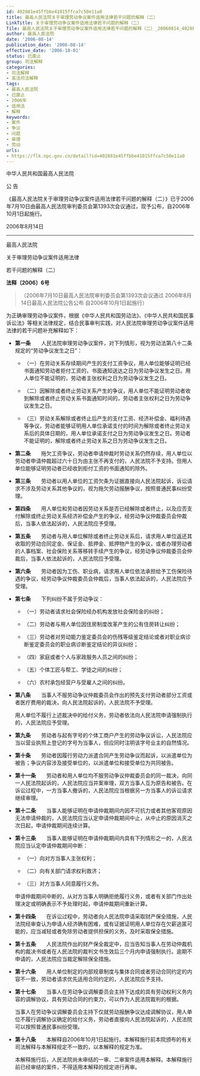 ```yaml
---
id: 402881e45ffbbe41015ffca7c50e11a0
title: 最高人民法院关于审理劳动争议案件适用法律若干问题的解释（二）
LinkTitle: 关于审理劳动争议案件适用法律若干问题的解释（二）
file: 最高人民法院关于审理劳动争议案件适用法律若干问题的解释（二）_20060814_402881e45ffbbe41015ffca7c50e11a0.docx
author: 最高人民法院
date: '2006-08-14'
publication_date: '2006-08-14'
effective_date: '2006-10-01'
status: 已废止
group: 司法解释
categories:
- 司法解释
- 高法司法解释
tags:
- 最高人民法院
- 已废止
- 2006年
- 适用法
- 解释
keywords:
- 案件
- 争议
- 问题
- 审理
- 劳动
urls:
- https://flk.npc.gov.cn/detail?id=402881e45ffbbe41015ffca7c50e11a0
---
```


中华人民共和国最高人民法院

公 告

《最高人民法院关于审理劳动争议案件适用法律若干问题的解释（二）》已于2006年7月10日由最高人民法院审判委员会第1393次会议通过，现予公布，自2006年10月1日起施行。

2006年8月14日

---

最高人民法院

关于审理劳动争议案件适用法律

若干问题的解释（二）

**法释〔2006〕6号**

> （2006年7月10日最高人民法院审判委员会第1393次会议通过 2006年8月14日最高人民法院公告公布 自2006年10月1日起施行）

为正确审理劳动争议案件，根据《中华人民共和国劳动法》、《中华人民共和国民事诉讼法》等相关法律规定，结合民事审判实践，对人民法院审理劳动争议案件适用法律的若干问题补充解释如下：

- **第一条**　　人民法院审理劳动争议案件，对下列情形，视为劳动法第八十二条规定的“劳动争议发生之日”：

  - （一）在劳动关系存续期间产生的支付工资争议，用人单位能够证明已经书面通知劳动者拒付工资的，书面通知送达之日为劳动争议发生之日。用人单位不能证明的，劳动者主张权利之日为劳动争议发生之日。

  - （二）因解除或者终止劳动关系产生的争议，用人单位不能证明劳动者收到解除或者终止劳动关系书面通知时间的，劳动者主张权利之日为劳动争议发生之日。

  - （三）劳动关系解除或者终止后产生的支付工资、经济补偿金、福利待遇等争议，劳动者能够证明用人单位承诺支付的时间为解除或者终止劳动关系后的具体日期的，用人单位承诺支付之日为劳动争议发生之日。劳动者不能证明的，解除或者终止劳动关系之日为劳动争议发生之日。

- **第二条**　　拖欠工资争议，劳动者申请仲裁时劳动关系仍然存续，用人单位以劳动者申请仲裁超过六十日为由主张不再支付的，人民法院不予支持。但用人单位能够证明劳动者已经收到拒付工资的书面通知的除外。

- **第三条**　　劳动者以用人单位的工资欠条为证据直接向人民法院起诉，诉讼请求不涉及劳动关系其他争议的，视为拖欠劳动报酬争议，按照普通民事纠纷受理。

- **第四条**　　用人单位和劳动者因劳动关系是否已经解除或者终止，以及应否支付解除或终止劳动关系经济补偿金产生的争议，经劳动争议仲裁委员会仲裁后，当事人依法起诉的，人民法院应予受理。

- **第五条**　　劳动者与用人单位解除或者终止劳动关系后，请求用人单位返还其收取的劳动合同定金、保证金、抵押金、抵押物产生的争议，或者办理劳动者的人事档案、社会保险关系等移转手续产生的争议，经劳动争议仲裁委员会仲裁后，当事人依法起诉的，人民法院应予受理。

- **第六条**　　劳动者因为工伤、职业病，请求用人单位依法承担给予工伤保险待遇的争议，经劳动争议仲裁委员会仲裁后，当事人依法起诉的，人民法院应予受理。

- **第七条**　　下列纠纷不属于劳动争议：

  - （一）劳动者请求社会保险经办机构发放社会保险金的纠纷；

  - （二）劳动者与用人单位因住房制度改革产生的公有住房转让纠纷；

  - （三）劳动者对劳动能力鉴定委员会的伤残等级鉴定结论或者对职业病诊断鉴定委员会的职业病诊断鉴定结论的异议纠纷；

  - （四）家庭或者个人与家政服务人员之间的纠纷；

  - （五）个体工匠与帮工、学徒之间的纠纷；

  - （六）农村承包经营户与受雇人之间的纠纷。

- **第八条**　　当事人不服劳动争议仲裁委员会作出的预先支付劳动者部分工资或者医疗费用的裁决，向人民法院起诉的，人民法院不予受理。

  用人单位不履行上述裁决中的给付义务，劳动者依法向人民法院申请强制执行的，人民法院应予受理。

- **第九条**　　劳动者与起有字号的个体工商户产生的劳动争议诉讼，人民法院应当以营业执照上登记的字号为当事人，但应同时注明该字号业主的自然情况。

- **第十条**　　劳动者因履行劳动力派遣合同产生劳动争议而起诉，以派遣单位为被告；争议内容涉及接受单位的，以派遣单位和接受单位为共同被告。

- **第十一条**　　劳动者和用人单位均不服劳动争议仲裁委员会的同一裁决，向同一人民法院起诉的，人民法院应当并案审理，双方当事人互为原告和被告。在诉讼过程中，一方当事人撤诉的，人民法院应当根据另一方当事人的诉讼请求继续审理。

- **第十二条**　　当事人能够证明在申请仲裁期间内因不可抗力或者其他客观原因无法申请仲裁的，人民法院应当认定申请仲裁期间中止，从中止的原因消灭之次日起，申请仲裁期间连续计算。

- **第十三条**　　当事人能够证明在申请仲裁期间内具有下列情形之一的，人民法院应当认定申请仲裁期间中断：

  - （一）向对方当事人主张权利；

  - （二）向有关部门请求权利救济；

  - （三）对方当事人同意履行义务。

  申请仲裁期间中断的，从对方当事人明确拒绝履行义务，或者有关部门作出处理决定或明确表示不予处理时起，申请仲裁期间重新计算。

- **第十四条**　　在诉讼过程中，劳动者向人民法院申请采取财产保全措施，人民法院经审查认为申请人经济确有困难，或有证据证明用人单位存在欠薪逃匿可能的，应当减轻或者免除劳动者提供担保的义务，及时采取保全措施。

- **第十五条**　　人民法院作出的财产保全裁定中，应当告知当事人在劳动仲裁机构的裁决书或者在人民法院的裁判文书生效后三个月内申请强制执行。逾期不申请的，人民法院应当裁定解除保全措施。

- **第十六条**　　用人单位制定的内部规章制度与集体合同或者劳动合同约定的内容不一致，劳动者请求优先适用合同约定的，人民法院应予支持。

- **第十七条**　　当事人在劳动争议调解委员会主持下达成的具有劳动权利义务内容的调解协议，具有劳动合同的约束力，可以作为人民法院裁判的根据。

  当事人在劳动争议调解委员会主持下仅就劳动报酬争议达成调解协议，用人单位不履行调解协议确定的给付义务，劳动者直接向人民法院起诉的，人民法院可以按照普通民事纠纷受理。

- **第十八条**　　本解释自2006年10月1日起施行。本解释施行前本院颁布的有关司法解释与本解释规定不一致的，以本解释的规定为准。

  本解释施行后，人民法院尚未审结的一审、二审案件适用本解释。本解释施行前已经审结的案件，不得适用本解释的规定进行再审。
